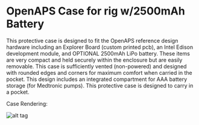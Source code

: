 # OpenAPS Case for rig w/2500mAh Battery

This protective case is designed to fit the OpenAPS reference design hardware including an Explorer Board (custom printed pcb), an Intel Edison development module, and OPTIONAL 2500mAh LiPo battery. These items are very compact and held securely within the enclosure but are easily removable. This case is sufficiently vented (non-powered) and designed with rounded edges and corners for maximum comfort when carried in the pocket. This design includes an integrated compartment for AAA battery storage (for Medtronic pumps). This protective case is designed to carry in a pocket.

Case Rendering:

![alt tag](https://github.com/danimaniac/OpenAPS-Explorer-Board-Edison-vented-case/blob/master/OpenAPSCase2500mAh2017-04-06.PNG)
